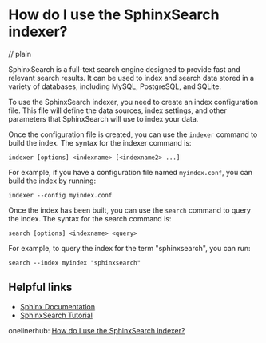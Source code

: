# How do I use the SphinxSearch indexer?
// plain

SphinxSearch is a full-text search engine designed to provide fast and relevant search results. It can be used to index and search data stored in a variety of databases, including MySQL, PostgreSQL, and SQLite.

To use the SphinxSearch indexer, you need to create an index configuration file. This file will define the data sources, index settings, and other parameters that SphinxSearch will use to index your data.

Once the configuration file is created, you can use the `indexer` command to build the index. The syntax for the indexer command is:

```
indexer [options] <indexname> [<indexname2> ...]
```

For example, if you have a configuration file named `myindex.conf`, you can build the index by running:

```
indexer --config myindex.conf
```

Once the index has been built, you can use the `search` command to query the index. The syntax for the search command is:

```
search [options] <indexname> <query>
```

For example, to query the index for the term "sphinxsearch", you can run:

```
search --index myindex "sphinxsearch"
```

## Helpful links

- [Sphinx Documentation](http://sphinxsearch.com/docs/current.html)
- [SphinxSearch Tutorial](https://www.digitalocean.com/community/tutorials/how-to-install-and-configure-sphinx-on-ubuntu-14-04)

onelinerhub: [How do I use the SphinxSearch indexer?](https://onelinerhub.com/sphinxsearch/how-do-i-use-the-sphinxsearch-indexer)